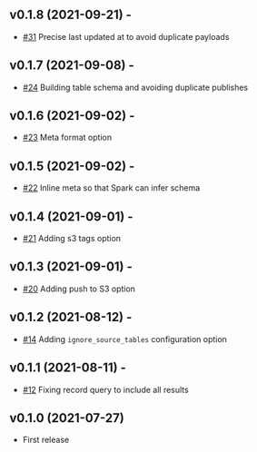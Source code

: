 ## v0.1.8 (2021-09-21) -
* [#31](https://github.com/perryqh/db_blaster/pull/31) Precise last updated at to avoid duplicate payloads

## v0.1.7 (2021-09-08) -
* [#24](https://github.com/perryqh/db_blaster/pull/24/files) Building table schema and avoiding duplicate publishes

## v0.1.6 (2021-09-02) -
* [#23](https://github.com/perryqh/db_blaster/pull/23/files) Meta format option

## v0.1.5 (2021-09-02) -
* [#22](https://github.com/perryqh/db_blaster/pull/22/files) Inline meta so that Spark can infer schema

## v0.1.4 (2021-09-01) -
* [#21](https://github.com/perryqh/db_blaster/pull/21/files) Adding s3 tags option

## v0.1.3 (2021-09-01) -
* [#20](https://github.com/perryqh/db_blaster/pull/20/files) Adding push to S3 option

## v0.1.2 (2021-08-12) -
* [#14](https://github.com/perryqh/db_blaster/pull/14/files) Adding `ignore_source_tables` configuration option

## v0.1.1 (2021-08-11) - 
* [#12](https://github.com/perryqh/db_blaster/pull/12/files) Fixing record query to include all results

## v0.1.0 (2021-07-27)
* First release
